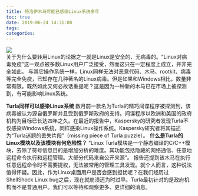 ```yaml
---
title: 特洛伊木马可能已感染Linux系统多年
toc: true
date: 2019-06-24 14:31:08
tags:
categories:
---
```



<img src="http://www.ubuntukylin.com/upload/images/trojan-word-cloud(1).jpg"></img>  
关于为什么要转用Linux的论据之一就是Linux是安全的、无病毒的。“Linux对病毒免疫”这一观点被多数Linux用户广泛接受，然而这只在一定程度上成立，并非完全如此。
       与其它操作系统一样，Linux同样无法对恶意代码、木马、rootkit、病毒等完全免疫，已知存在几种著名的Linux病毒。但是如果和Windows相比，数量非常有限。既然如此又何必故话重提呢？这是因为一种新的木马已在市场上被探测到，有可能影响Linux系统。

**Turla同样可以感染Linux系统**
       数月前一款名为Turla的精巧间谍程序被探测到，该病毒被认为源自俄罗斯并且受到俄罗斯政府的支持。间谍程序以欧洲和美国的政府机构为目标已长达四年之久。在最近的报告中，Kaspersky的研究者发现Turla不仅感染Windows系统，同样感染Linux操作系统。Kaspersky研究者将其描述为“Turla迷题的丢失片段”（missing piece of Turla puzzle）。
**什么是Turla的Linux模块以及该模块有何危险性？**
       “Linux Turla模块是一个静态编译的C/C++模块，去除了符号信息目的是增加分析的难度。其功能包括隐藏的网络通信、任意地远程命令执行和远程管理。大部分代码来自公开来源”。
       报告还提到该木马在执行任意远程命令时不需要提权，无法被常用的管理工具发现。就个人而言，这种说法值得怀疑。因此，作为Linux桌面用户是否会感到担忧呢？在我们经历过ShellShock Linux bug之后，现在就崩溃还为时过早。Turla最初针对的是政府机构而不是普通用户。我们可以等待和观察更多、更详细的消息。
